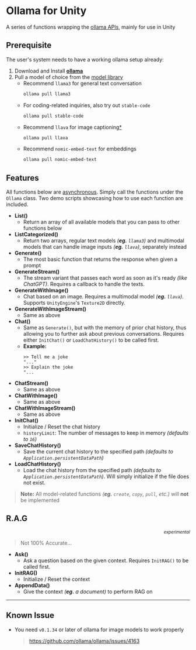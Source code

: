 ﻿# Ollama for Unity
A series of functions wrapping the [ollama APIs](https://github.com/ollama/ollama/blob/main/docs/api.md), mainly for use in Unity

## Prerequisite
The user's system needs to have a working ollama setup already:

1. Download and Install [**ollama**](https://ollama.com/)
2. Pull a model of choice from the [model library](https://ollama.com/library)
    - Recommend `llama3` for general text conversation
        ```bash
        ollama pull llama3
        ```
    - For coding-related inquiries, also try out `stable-code`
        ```bash
        ollama pull stable-code
        ```
    - Recommend `llava` for image captioning[*](#known-issue)
        ```bash
        ollama pull llava
        ```
    - Recommend `nomic-embed-text` for embeddings
        ```bash
        ollama pull nomic-embed-text
        ```

## Features
All functions below are [asynchronous](https://learn.microsoft.com/en-us/dotnet/csharp/language-reference/keywords/async). Simply call the functions under the `Ollama` class. Two demo scripts showcasing how to use each function are included.

- **List()**
    - Return an array of all available models that you can pass to other functions below
- **ListCategorized()**
    - Return two arrays, regular text models *(**eg.** `llama3`)* and multimodal models that can handle image inputs *(**eg.** `llava`)*, separately instead
- **Generate()**
    - The most basic function that returns the response when given a prompt
- **GenerateStream()**
    - The stream variant that passes each word as soon as it's ready *(like ChatGPT)*. Requires a callback to handle the texts.
- **GenerateWithImage()**
    - Chat based on an image. Requires a multimodal model *(**eg.** `llava`)*. Supports `UnityEngine`'s `Texture2D` directly.
- **GenerateWithImageStream()**
    - Same as above
- **Chat()**
    - Same as `Generate()`, but with the memory of prior chat history, thus allowing you to further ask about previous conversations. Requires either `InitChat()` or `LoadChatHistory()` to be called first.
    - **Example:**
        ```
        >> Tell me a joke
        "..."
        >> Explain the joke
        "...
        ```
- **ChatStream()**
    - Same as above
- **ChatWithImage()**
    - Same as above
- **ChatWithImageStream()**
    - Same as above
- **InitChat()**
    - Initialize / Reset the chat history
    - `historyLimit`: The number of messages to keep in memory *(defaults to `16`)*
- **SaveChatHistory()**
    - Save the current chat history to the specified path *(defaults to `Application.persistentDataPath`)*
- **LoadChatHistory()**
    - Load the chat history from the specified path *(defaults to `Application.persistentDataPath`)*. Will simply initialize if the file does not exist.

> **Note:** All model-related functions *(**eg.** `create`, `copy`, `pull`, etc.)* will **not** be implemented

## R.A.G
<p align="right"><sup><i>experimental</i></sup></p>

> Not 100% Accurate...

- **Ask()**
    - Ask a question based on the given context. Requires `InitRAG()` to be called first.
- **InitRAG()**
    - Initialize / Reset the context
- **AppendData()**
    - Give the context *(**eg.** a document)* to perform RAG on

<hr>

## Known Issue
- You need `v0.1.34` or later of ollama for image models to work properly
    > https://github.com/ollama/ollama/issues/4163
